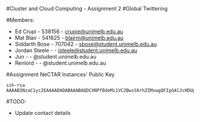 #Cluster and Cloud Computing - Assignment 2
#Global Twittering

#Members:
- Ed Crupi - 538156 - crupie@unimelb.edu.au
- Mat Blair - 541625 - blairm@unimelb.edu.au
- Siddarth Bose - 707042 - sbose@student.unimelb.edu.au
- Jordan Steele - - jsteele@student.unimelb.edu.au
- Jun - - @student.unimelb.edu.au
- Renlord - - @student.unimelb.edu.au

#Assignment NeCTAR Instances' Public Key

```ssh
ssh-rsa AAAAB3NzaC1yc2EAAAADAQABAAABAQDCXNPfBdeMi1VC2BwsS6rhZIMxwgQFIpGAlJcHDUp34BvVIVd63Pjbsix8bgN6x45NSBsPsmb1AtBqpZrCF57bnTgFErX/K5CcmaaoFApCR4s1tYFQBoqN8aII6yXwhQ/JcniIrCdxf0u6XdEFoW+A8pgSkFl3o4ERI4b+dZTQwef1Q//XVgKY/V/4OU89dVOZtWJq76RQxBeOPFgVUbrHlkqXQxa8rlAz3aQq4Sr28jP938Cd5hWDldrtWrns7orE9WAjzQ/tQssJG/C2tVX8C+Jv+scYYN4eFnzBf/ynyywwb6YP/eekNiGYtGACYnBnTULFjY9JYz7xnrO4owq/
```

#TODO:

- Update contact details
